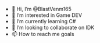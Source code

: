 - 👋 Hi, I’m @BlastVenm165
- 👀 I’m interested in Game DEV
- 🌱 I’m currently learning C#
- 💞️ I’m looking to collaborate on IDK
- 📫 How to reach me goals

<!---
BlastVenm165/BlastVenm165 is a ✨ special ✨ repository because its `README.md` (this file) appears on your GitHub profile.
You can click the Preview link to take a look at your changes.
--->
